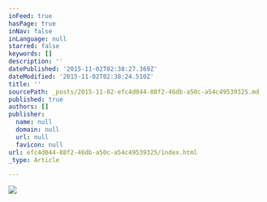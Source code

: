 ```yaml
---
inFeed: true
hasPage: true
inNav: false
inLanguage: null
starred: false
keywords: []
description: ''
datePublished: '2015-11-02T02:38:27.369Z'
dateModified: '2015-11-02T02:38:24.510Z'
title: ''
sourcePath: _posts/2015-11-02-efc4d044-88f2-46db-a50c-a54c49539325.md
published: true
authors: []
publisher:
  name: null
  domain: null
  url: null
  favicon: null
url: efc4d044-88f2-46db-a50c-a54c49539325/index.html
_type: Article

---
```

![](https://the-grid-user-content.s3-us-west-2.amazonaws.com/539c499a-5833-4d9f-ae81-fefe9a49d56e.jpg)